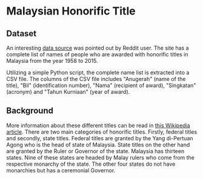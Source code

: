# Malaysian Honorific Title

## Dataset

An interesting [data source](https://www.reddit.com/r/malaysia/comments/4ovwdt/if_you_need_to_check_if_someone_is_a_datuk_or_not/) was pointed out by Reddit user. The site has a complete list of names of people who are awarded with honorific titles in Malaysia from the year 1958 to 2015.

Utilizing a simple Python script, the complete name list is extracted into a CSV file. The columns of the CSV file includes "Anugerah" (name of the title), "Bil" (identification number), "Nama" (recipient of award), "Singkatan" (acronym) and "Tahun Kurniaan" (year of award).

## Background

More information about these different titles can be read in [this Wikipedia article](https://en.wikipedia.org/wiki/Malay_styles_and_titles). There are two main categories of honorific titles. Firstly, federal titles and secondly, state titles. Federal titles are granted by the Yang di-Pertuan Agong who is the head of state of Malaysia. State titles on the other hand are granted by the Ruler or Governor of the state. Malaysia has thirteen states. Nine of these states are headed by Malay rulers who come from the respective monarchy of the state. The other four states do not have monarchies but has a ceremonial Governor.
